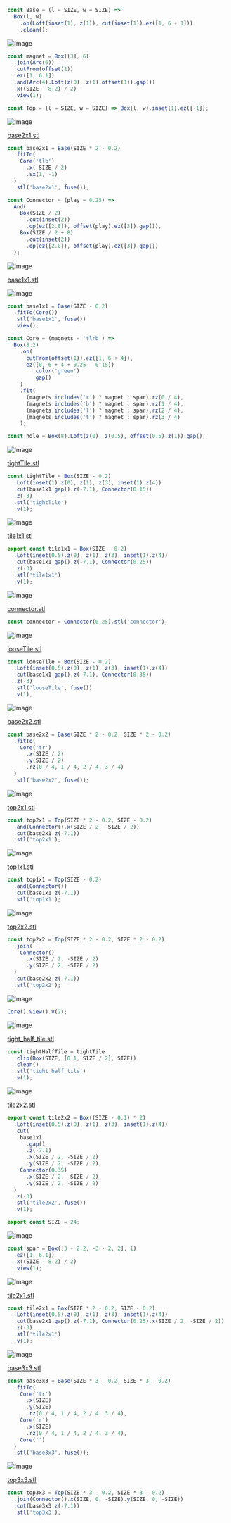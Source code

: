 ```JavaScript
const Base = (l = SIZE, w = SIZE) =>
  Box(l, w)
    .op(Loft(inset(1), z(1)), cut(inset(1)).ez([1, 6 + 1]))
    .clean();
```

![Image](openforge.md.magnet_1.png)

```JavaScript
const magnet = Box([3], 6)
  .join(Arc(6))
  .cutFrom(offset(1))
  .ez([1, 6.1])
  .and(Arc(4).Loft(z(0), z(1).offset(1)).gap())
  .x((SIZE - 8.2) / 2)
  .view(1);
```

```JavaScript
const Top = (l = SIZE, w = SIZE) => Box(l, w).inset(1).ez([-1]);
```

![Image](openforge.md.base2x1_base2x1.png)

[base2x1.stl](openforge.base2x1.stl)

```JavaScript
const base2x1 = Base(SIZE * 2 - 0.2)
  .fitTo(
    Core('tlb')
      .x(-SIZE / 2)
      .sx(1, -1)
  )
  .stl('base2x1', fuse());
```

```JavaScript
const Connector = (play = 0.25) =>
  And(
    Box(SIZE / 2)
      .cut(inset(2))
      .op(ez([2.8]), offset(play).ez([3]).gap()),
    Box(SIZE / 2 + 8)
      .cut(inset(2))
      .op(ez([2.8]), offset(play).ez([3]).gap())
  );
```

![Image](openforge.md.base1x1_base1x1.png)

[base1x1.stl](openforge.base1x1.stl)

![Image](openforge.md.base1x1.png)

```JavaScript
const base1x1 = Base(SIZE - 0.2)
  .fitTo(Core())
  .stl('base1x1', fuse())
  .view();
```

```JavaScript
const Core = (magnets = 'tlrb') =>
  Box(8.2)
    .op(
      cutFrom(offset(1)).ez([1, 6 + 4]),
      ez([0, 6 + 4 + 0.25 - 0.15])
        .color('green')
        .gap()
    )
    .fit(
      (magnets.includes('r') ? magnet : spar).rz(0 / 4),
      (magnets.includes('b') ? magnet : spar).rz(1 / 4),
      (magnets.includes('l') ? magnet : spar).rz(2 / 4),
      (magnets.includes('t') ? magnet : spar).rz(3 / 4)
    );
```

```JavaScript
const hole = Box(8).Loft(z(0), z(0.5), offset(0.5).z(1)).gap();
```

![Image](openforge.md.tightTile_tightTile.png)

[tightTile.stl](openforge.tightTile.stl)

```JavaScript
const tightTile = Box(SIZE - 0.2)
  .Loft(inset(1).z(0), z(1), z(3), inset(1).z(4))
  .cut(base1x1.gap().z(-7.1), Connector(0.15))
  .z(-3)
  .stl('tightTile')
  .v(1);
```

![Image](openforge.md.tile1x1_tile1x1.png)

[tile1x1.stl](openforge.tile1x1.stl)

```JavaScript
export const tile1x1 = Box(SIZE - 0.2)
  .Loft(inset(0.5).z(0), z(1), z(3), inset(1).z(4))
  .cut(base1x1.gap().z(-7.1), Connector(0.25))
  .z(-3)
  .stl('tile1x1')
  .v(1);
```

![Image](openforge.md.connector_connector.png)

[connector.stl](openforge.connector.stl)

```JavaScript
const connector = Connector(0.25).stl('connector');
```

![Image](openforge.md.looseTile_looseTile.png)

[looseTile.stl](openforge.looseTile.stl)

```JavaScript
const looseTile = Box(SIZE - 0.2)
  .Loft(inset(0.5).z(0), z(1), z(3), inset(1).z(4))
  .cut(base1x1.gap().z(-7.1), Connector(0.35))
  .z(-3)
  .stl('looseTile', fuse())
  .v(1);
```

![Image](openforge.md.base2x2_base2x2.png)

[base2x2.stl](openforge.base2x2.stl)

```JavaScript
const base2x2 = Base(SIZE * 2 - 0.2, SIZE * 2 - 0.2)
  .fitTo(
    Core('tr')
      .x(SIZE / 2)
      .y(SIZE / 2)
      .rz(0 / 4, 1 / 4, 2 / 4, 3 / 4)
  )
  .stl('base2x2', fuse());
```

![Image](openforge.md.top2x1_top2x1.png)

[top2x1.stl](openforge.top2x1.stl)

```JavaScript
const top2x1 = Top(SIZE * 2 - 0.2, SIZE - 0.2)
  .and(Connector().x(SIZE / 2, -SIZE / 2))
  .cut(base2x1.z(-7.1))
  .stl('top2x1');
```

![Image](openforge.md.top1x1_top1x1.png)

[top1x1.stl](openforge.top1x1.stl)

```JavaScript
const top1x1 = Top(SIZE - 0.2)
  .and(Connector())
  .cut(base1x1.z(-7.1))
  .stl('top1x1');
```

![Image](openforge.md.top2x2_top2x2.png)

[top2x2.stl](openforge.top2x2.stl)

```JavaScript
const top2x2 = Top(SIZE * 2 - 0.2, SIZE * 2 - 0.2)
  .join(
    Connector()
      .x(SIZE / 2, -SIZE / 2)
      .y(SIZE / 2, -SIZE / 2)
  )
  .cut(base2x2.z(-7.1))
  .stl('top2x2');
```

![Image](openforge.md.$1.png)

```JavaScript
Core().view().v(2);
```

![Image](openforge.md.tightHalfTile_tight_half_tile.png)

[tight_half_tile.stl](openforge.tight_half_tile.stl)

```JavaScript
const tightHalfTile = tightTile
  .clip(Box(SIZE, [0.1, SIZE / 2], SIZE))
  .clean()
  .stl('tight_half_tile')
  .v(1);
```

![Image](openforge.md.tile2x2_tile2x2.png)

[tile2x2.stl](openforge.tile2x2.stl)

```JavaScript
export const tile2x2 = Box((SIZE - 0.1) * 2)
  .Loft(inset(0.5).z(0), z(1), z(3), inset(1).z(4))
  .cut(
    base1x1
      .gap()
      .z(-7.1)
      .x(SIZE / 2, -SIZE / 2)
      .y(SIZE / 2, -SIZE / 2),
    Connector(0.35)
      .x(SIZE / 2, -SIZE / 2)
      .y(SIZE / 2, -SIZE / 2)
  )
  .z(-3)
  .stl('tile2x2', fuse())
  .v(1);
```

```JavaScript
export const SIZE = 24;
```

![Image](openforge.md.spar_1.png)

```JavaScript
const spar = Box([3 + 2.2, -3 - 2, 2], 1)
  .ez([1, 6.1])
  .x((SIZE - 8.2) / 2)
  .view(1);
```

![Image](openforge.md.tile2x1_tile2x1.png)

[tile2x1.stl](openforge.tile2x1.stl)

```JavaScript
const tile2x1 = Box(SIZE * 2 - 0.2, SIZE - 0.2)
  .Loft(inset(0.5).z(0), z(1), z(3), inset(1).z(4))
  .cut(base2x1.gap().z(-7.1), Connector(0.25).x(SIZE / 2, -SIZE / 2))
  .z(-3)
  .stl('tile2x1')
  .v(1);
```

![Image](openforge.md.base3x3_base3x3.png)

[base3x3.stl](openforge.base3x3.stl)

```JavaScript
const base3x3 = Base(SIZE * 3 - 0.2, SIZE * 3 - 0.2)
  .fitTo(
    Core('tr')
      .x(SIZE)
      .y(SIZE)
      .rz(0 / 4, 1 / 4, 2 / 4, 3 / 4),
    Core('r')
      .x(SIZE)
      .rz(0 / 4, 1 / 4, 2 / 4, 3 / 4),
    Core('')
  )
  .stl('base3x3', fuse());
```

![Image](openforge.md.top3x3_top3x3.png)

[top3x3.stl](openforge.top3x3.stl)

```JavaScript
const top3x3 = Top(SIZE * 3 - 0.2, SIZE * 3 - 0.2)
  .join(Connector().x(SIZE, 0, -SIZE).y(SIZE, 0, -SIZE))
  .cut(base3x3.z(-7.1))
  .stl('top3x3');
```

